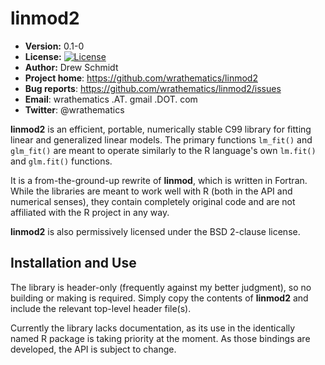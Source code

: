 # linmod2

* **Version:** 0.1-0
* **License:** [![License](http://img.shields.io/badge/license-BSD%202--Clause-orange.svg?style=flat)](http://opensource.org/licenses/BSD-2-Clause)
* **Author:** Drew Schmidt
* **Project home**: https://github.com/wrathematics/linmod2
* **Bug reports**: https://github.com/wrathematics/linmod2/issues
* **Email**: wrathematics .AT. gmail .DOT. com
* **Twitter**: @wrathematics


**linmod2** is an efficient, portable, numerically stable C99 library for fitting linear and generalized linear models.  The primary functions `lm_fit()` and `glm_fit()` are meant to operate similarly to the R language's own `lm.fit()` and `glm.fit()` functions.

It is a from-the-ground-up rewrite of **linmod**, which is written in Fortran.  While the libraries are meant to work well with R (both in the API and numerical senses), they contain completely original code and are not affiliated with the R project in any way.

**linmod2** is also permissively licensed under the BSD 2-clause license.



## Installation and Use

The library is header-only (frequently against my better judgment), so no building or making is required. Simply copy the contents of **linmod2** and include the relevant top-level header file(s).

Currently the library lacks documentation, as its use in the identically named R package is taking priority at the moment.  As those bindings are developed, the API is subject to change.

